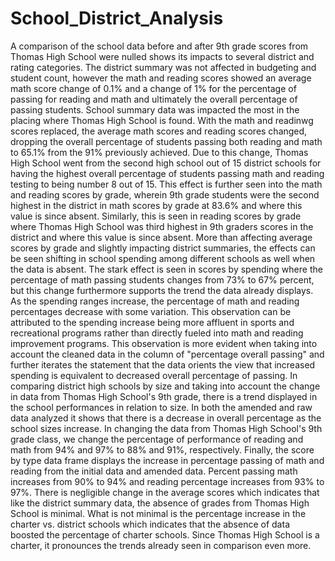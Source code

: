# School_District_Analysis

A comparison of the school data before and after 9th grade scores from Thomas High School were nulled shows its impacts to several district and rating categories. 
The district summary was not affected in budgeting and student count, however the math and reading scores showed an average math score change of 0.1% and a change of 1% for the percentage of passing for reading and math and ultimately the overall percentage of passing students. 
School summary data was impacted the most in the placing where Thomas High School is found. With the math and readinwg scores replaced, the average math scores and reading scores changed, dropping the overall percentage of students passing both reading and math to 65.1% from the 91% previously achieved. Due to this change, Thomas High School went from the second high school out of 15 district schools for having the highest overall percentage of students passing math and reading testing to being number 8 out of 15. 
This effect is further seen into the math and reading scores by grade, wherein 9th grade students were the second highest in the district in math scores by grade at 83.6% and where this value is since absent. Similarly, this is seen in reading scores by grade where Thomas High School was third highest in 9th graders scores in the district and where this value is since absent. 
More than affecting average scores by grade and slightly impacting district summaries, the effects can be seen shifting in school spending among different schools as well when the data is absent. The stark effect is seen in scores by spending where the percentage of math passing students changes from 73% to 67% percent, but this change furthermore supports the trend the data already displays. As the spending ranges increase, the percentage of math and reading percentages decrease with some variation. This observation can be attributed to the spending increase being more affluent in sports and recreational programs rather than directly fueled into math and reading improvement programs. 
This observation is more evident when taking into account the cleaned data in the column of "percentage overall passing" and further iterates the statement that the data orients the view that increased spending is equivalent to decreased overall percentage of passing. 
In comparing district high schools by size and taking into account the change in data from Thomas High School's 9th grade, there is a trend displayed in the school performances in relation to size. In both the amended and raw data analyzed it shows that there is a decrease in overall percentage as the school sizes increase. In changing the data from Thomas High School's 9th grade class, we change the percentage of performance of reading and math from 94% and 97% to 88% and 91%, respectively. 
Finally, the score by type data frame displays the increase in percentage passing of math and reading from the initial data and amended data. Percent passing math increases from 90% to 94% and reading percentage increases from 93% to 97%. There is negligible change in the average scores which indicates that like the district summary data, the absence of grades from Thomas High School is minimal. What is not minimal is the percentage increase in the charter vs. district schools which indicates that the absence of data boosted the percentage of charter schools. Since Thomas High School is a charter, it pronounces the trends already seen in comparison even more. 
